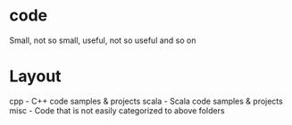 # code
Small, not so small, useful, not so useful and so on

# Layout

cpp   - C++ code samples & projects
scala - Scala code samples & projects
misc  - Code that is not easily categorized to above folders
